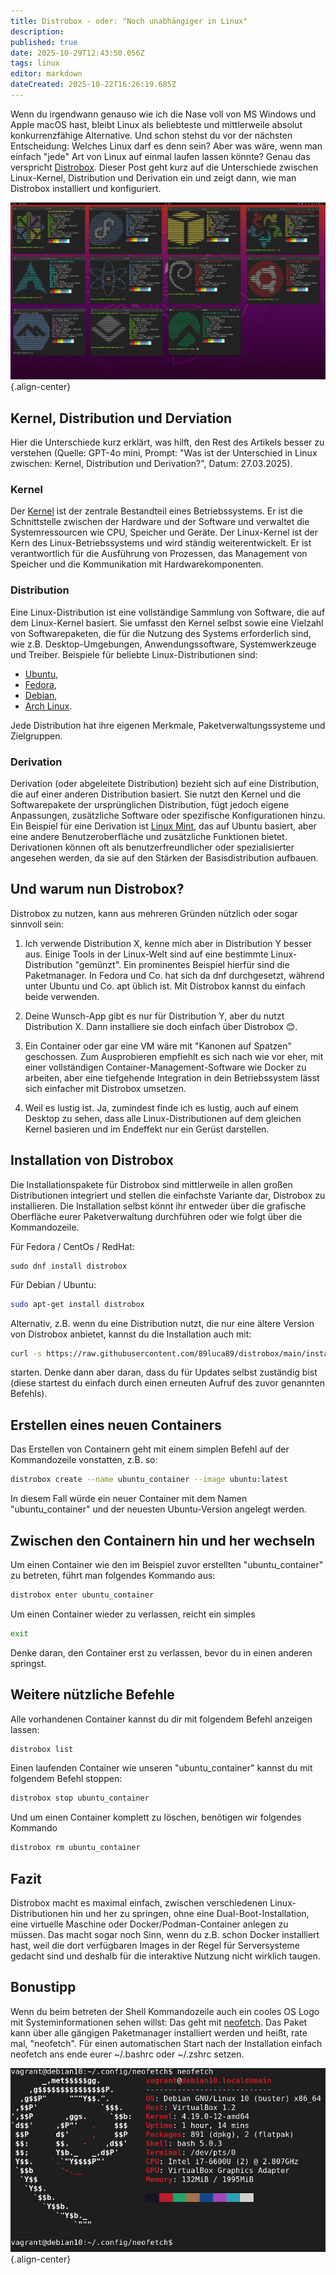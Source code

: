 ```yaml
---
title: Distrobox - oder: "Noch unabhängiger in Linux"
description: 
published: true
date: 2025-10-29T12:43:50.056Z
tags: linux
editor: markdown
dateCreated: 2025-10-22T16:26:19.685Z
---
```



Wenn du irgendwann genauso wie ich die Nase voll von MS Windows und Apple macOS hast, bleibt Linux als beliebteste und mittlerweile absolut konkurrenzfähige Alternative. Und schon stehst du vor der nächsten Entscheidung: 
Welches Linux darf es denn sein? Aber was wäre, wenn man einfach "jede" Art von Linux auf einmal laufen lassen könnte? 
Genau das verspricht <a href="https://distrobox.it/" target="_blank">Distrobox</a>. Dieser Post geht kurz auf die Unterschiede 
zwischen Linux-Kernel, Distribution und Derivation ein und zeigt dann, wie man Distrobox installiert und konfiguriert.

![distrobox.png](/assets/linux/distrobox/distrobox.png){.align-center}

## Kernel, Distribution und Derviation

Hier die Unterschiede kurz erklärt, was hilft, den Rest des Artikels besser zu verstehen (Quelle: GPT-4o mini, 
Prompt: "Was ist der Unterschied in Linux zwischen: Kernel, Distribution und Derivation?", Datum: 27.03.2025).

### Kernel 
Der <a href="https://kernel.org/" target="_blank">Kernel</a> ist der zentrale Bestandteil eines Betriebssystems. 
Er ist die Schnittstelle zwischen der Hardware und der Software und verwaltet die Systemressourcen wie CPU, Speicher und Geräte. 
Der Linux-Kernel ist der Kern des Linux-Betriebssystems und wird ständig weiterentwickelt. 
Er ist verantwortlich für die Ausführung von Prozessen, das Management von Speicher und die Kommunikation mit Hardwarekomponenten.

### Distribution
Eine Linux-Distribution ist eine vollständige Sammlung von Software, die auf dem Linux-Kernel basiert. 
Sie umfasst den Kernel selbst sowie eine Vielzahl von Softwarepaketen, die für die Nutzung des Systems erforderlich sind, 
wie z.B. Desktop-Umgebungen, Anwendungssoftware, Systemwerkzeuge und Treiber. Beispiele für beliebte Linux-Distributionen sind:

- <a href="https://ubuntu.com/" target="_blank">Ubuntu</a>,
- <a href="https://fedoraproject.org/" target="_blank">Fedora</a>,
- <a href="https://www.debian.org/" target="_blank">Debian</a>,
- <a href="https://archlinux.org/" target="_blank">Arch Linux</a>.

Jede Distribution hat ihre eigenen Merkmale, Paketverwaltungssysteme und Zielgruppen.

### Derivation
Derivation (oder abgeleitete Distribution) bezieht sich auf eine Distribution, die auf einer anderen Distribution basiert. 
Sie nutzt den Kernel und die Softwarepakete der ursprünglichen Distribution, fügt jedoch eigene Anpassungen, 
zusätzliche Software oder spezifische Konfigurationen hinzu. Ein Beispiel für eine Derivation ist <a href="https://www.linuxmint.com/" target="_blank">Linux Mint</a>, das auf Ubuntu basiert, 
aber eine andere Benutzeroberfläche und zusätzliche Funktionen bietet. 
Derivationen können oft als benutzerfreundlicher oder spezialisierter angesehen werden, 
da sie auf den Stärken der Basisdistribution aufbauen.

## Und warum nun Distrobox?
Distrobox zu nutzen, kann aus mehreren Gründen nützlich oder sogar sinnvoll sein:

1. Ich verwende Distribution X, kenne mich aber in Distribution Y besser aus.
Einige Tools in der Linux-Welt sind auf eine bestimmte Linux-Distribution "gemünzt". Ein prominentes Beispiel hierfür sind die Paketmanager. In Fedora und Co. hat sich da dnf durchgesetzt, während unter Ubuntu und Co. apt üblich ist. Mit Distrobox kannst du einfach beide verwenden.

2. Deine Wunsch-App gibt es nur für Distribution Y, aber du nutzt Distribution X.
Dann installiere sie doch einfach über Distrobox 😊.

3. Ein Container oder gar eine VM wäre mit "Kanonen auf Spatzen" geschossen.
Zum Ausprobieren empfiehlt es sich nach wie vor eher, mit einer vollständigen Container-Management-Software wie Docker zu arbeiten, aber eine tiefgehende Integration in dein Betriebssystem lässt sich einfacher mit Distrobox umsetzen.

4. Weil es lustig ist.
Ja, zumindest finde ich es lustig, auch auf einem Desktop zu sehen, dass alle Linux-Distributionen auf dem gleichen Kernel basieren und im Endeffekt nur ein Gerüst darstellen.

## Installation von Distrobox

Die Installationspakete für Distrobox sind mittlerweile in allen großen Distributionen integriert und stellen die einfachste Variante dar, Distrobox zu installieren. Die Installation selbst könnt ihr entweder über die grafische Oberfläche eurer Paketverwaltung durchführen oder wie folgt über die Kommandozeile.

Für Fedora / CentOs / RedHat:
```shell
sudo dnf install distrobox 
```

Für Debian / Ubuntu:
```sh
sudo apt-get install distrobox
```

Alternativ, z.B. wenn du eine Distribution nutzt, die nur eine ältere Version von Distrobox anbietet, kannst du die Installation auch mit:

```bash
curl -s https://raw.githubusercontent.com/89luca89/distrobox/main/install | sudo sh
```

starten. Denke dann aber daran, dass du für Updates selbst zuständig bist (diese startest du einfach durch einen erneuten Aufruf des zuvor genannten Befehls).

## Erstellen eines neuen Containers
Das Erstellen von Containern geht mit einem simplen Befehl auf der Kommandozeile vonstatten, z.B. so:

```bash
distrobox create --name ubuntu_container --image ubuntu:latest
```

In diesem Fall würde ein neuer Container mit dem Namen "ubuntu_container" und der neuesten Ubuntu-Version angelegt werden.

## Zwischen den Containern hin und her wechseln

Um einen Container wie den im Beispiel zuvor erstellten "ubuntu_container" zu betreten, führt man folgendes Kommando aus:

```bash
distrobox enter ubuntu_container
```

Um einen Container wieder zu verlassen, reicht ein simples

```bash
exit
```

Denke daran, den Container erst zu verlassen, bevor du in einen anderen springst.

## Weitere nützliche Befehle
Alle vorhandenen Container kannst du dir mit folgendem Befehl anzeigen lassen:

```bash
distrobox list
```

Einen laufenden Container wie unseren "ubuntu_container" kannst du mit folgendem Befehl stoppen:

```bash
distrobox stop ubuntu_container
```

Und um einen Container komplett zu löschen, benötigen wir folgendes Kommando

```bash
distrobox rm ubuntu_container
```

## Fazit

Distrobox macht es maximal einfach, zwischen verschiedenen Linux-Distributionen hin und her zu springen, ohne eine Dual-Boot-Installation, eine virtuelle Maschine oder Docker/Podman-Container anlegen zu müssen. Das macht sogar noch Sinn, wenn du z.B. schon Docker installiert hast, weil die dort verfügbaren Images in der Regel für Serversysteme gedacht sind und deshalb für die interaktive Nutzung nicht wirklich taugen.

## Bonustipp

Wenn du beim betreten der Shell Kommandozeile auch ein cooles OS Logo mit Systeminformationen sehen willst:
Das geht mit <a href="https://github.com/dylanaraps/neofetch" target="_blank">neofetch</a>. Das Paket kann über alle gängigen Paketmanager installiert werden und heißt, rate mal, "neofetch".
Für einen automatischen Start nach der Installation einfach neofetch ans ende eurer ~/.bashrc oder ~/.zshrc setzen.

![Neofetch](/assets/linux/distrobox/edit_neofetch.png){.align-center}